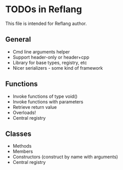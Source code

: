 # TODOs in Reflang
This file is intended for Reflang author.

## General
* Cmd line arguments helper
* Support header-only or header+cpp
* Library for base types, registry, etc
* Nicer serializers - some kind of framework

## Functions
* Invoke functions of type void()
* Invoke functions with parameters
* Retrieve return value
* Overloads!
* Central registry

## Classes
* Methods
* Members
* Constructors (construct by name with arguments)
* Central registry
